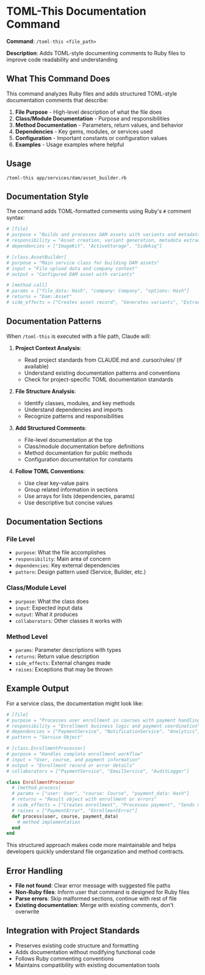 # TOML-This Documentation Command

**Command**: `/toml-this <file_path>`

**Description**: Adds TOML-style documenting comments to Ruby files to improve code readability and understanding

## What This Command Does

This command analyzes Ruby files and adds structured TOML-style documentation comments that describe:

1. **File Purpose** - High-level description of what the file does
2. **Class/Module Documentation** - Purpose and responsibilities
3. **Method Documentation** - Parameters, return values, and behavior
4. **Dependencies** - Key gems, modules, or services used
5. **Configuration** - Important constants or configuration values
6. **Examples** - Usage examples where helpful

## Usage

```
/toml-this app/services/dam/asset_builder.rb
```

## Documentation Style

The command adds TOML-formatted comments using Ruby's `#` comment syntax:

```ruby
# [file]
# purpose = "Builds and processes DAM assets with variants and metadata"
# responsibility = "Asset creation, variant generation, metadata extraction"
# dependencies = ["ImageKit", "ActiveStorage", "Sidekiq"]

# [class.AssetBuilder]
# purpose = "Main service class for building DAM assets"
# input = "File upload data and company context"
# output = "Configured DAM asset with variants"

# [method.call]
# params = ["file_data: Hash", "company: Company", "options: Hash"]
# returns = "Dam::Asset"
# side_effects = ["Creates asset record", "Generates variants", "Extracts metadata"]
```

## Documentation Patterns

When `/toml-this` is executed with a file path, Claude will:

1. **Project Context Analysis**:
   - Read project standards from CLAUDE.md and .cursor/rules/ (if available)
   - Understand existing documentation patterns and conventions
   - Check for project-specific TOML documentation standards

2. **File Structure Analysis**:
   - Identify classes, modules, and key methods
   - Understand dependencies and imports  
   - Recognize patterns and responsibilities

2. **Add Structured Comments**:
   - File-level documentation at the top
   - Class/module documentation before definitions
   - Method documentation for public methods
   - Configuration documentation for constants

3. **Follow TOML Conventions**:
   - Use clear key-value pairs
   - Group related information in sections
   - Use arrays for lists (dependencies, params)
   - Use descriptive but concise values

## Documentation Sections

### File Level
- `purpose`: What the file accomplishes
- `responsibility`: Main area of concern
- `dependencies`: Key external dependencies
- `pattern`: Design pattern used (Service, Builder, etc.)

### Class/Module Level
- `purpose`: What the class does
- `input`: Expected input data
- `output`: What it produces
- `collaborators`: Other classes it works with

### Method Level
- `params`: Parameter descriptions with types
- `returns`: Return value description
- `side_effects`: External changes made
- `raises`: Exceptions that may be thrown

## Example Output

For a service class, the documentation might look like:

```ruby
# [file]
# purpose = "Processes user enrollment in courses with payment handling"
# responsibility = "Enrollment business logic and payment coordination"
# dependencies = ["PaymentService", "NotificationService", "Analytics"]
# pattern = "Service Object"

# [class.EnrollmentProcessor]
# purpose = "Handles complete enrollment workflow"
# input = "User, course, and payment information"
# output = "Enrollment record or error details"
# collaborators = ["PaymentService", "EmailService", "AuditLogger"]

class EnrollmentProcessor
  # [method.process]
  # params = ["user: User", "course: Course", "payment_data: Hash"]
  # returns = "Result object with enrollment or errors"
  # side_effects = ["Creates enrollment", "Processes payment", "Sends notifications"]
  # raises = ["PaymentError", "EnrollmentError"]
  def process(user, course, payment_data)
    # method implementation
  end
end
```

This structured approach makes code more maintainable and helps developers quickly understand file organization and method contracts.

## Error Handling

- **File not found**: Clear error message with suggested file paths
- **Non-Ruby files**: Inform user that command is designed for Ruby files
- **Parse errors**: Skip malformed sections, continue with rest of file
- **Existing documentation**: Merge with existing comments, don't overwrite

## Integration with Project Standards

- Preserves existing code structure and formatting
- Adds documentation without modifying functional code
- Follows Ruby commenting conventions
- Maintains compatibility with existing documentation tools
